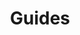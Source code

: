 ---
title: "Guides"
description: "My posts series about dev stuff"
header_img: "img/series-bg.jpeg"
short: true
---